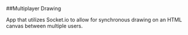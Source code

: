 ##Multiplayer Drawing

App that utilizes Socket.io to allow for synchronous drawing on an HTML canvas between multiple users.